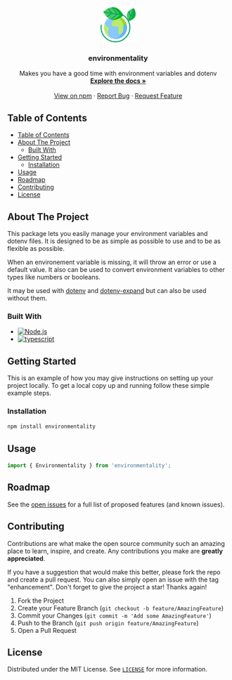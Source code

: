 <div align="center">
  <a href="https://github.com/MeroFuruya/node-env-helper">
    <img src="https://raw.githubusercontent.com/MeroFuruya/environmentality/main/images/logo.png" alt="Logo" width="80" height="80">
  </a>

<h3 align="center">environmentality</h3>

  <p align="center">
    Makes you have a good time with environment variables and dotenv
    <br />
    <a href="https://github.com/MeroFuruya/node-env-helper"><strong>Explore the docs »</strong></a>
    <br />
    <br />
    <a href="https://www.npmjs.com/package/environmentality">View on npm</a>
    ·
    <a href="https://github.com/MeroFuruya/node-env-helper/issues">Report Bug</a>
    ·
    <a href="https://github.com/MeroFuruya/node-env-helper/issues">Request Feature</a>
  </p>
</div>

<!-- TABLE OF CONTENTS -->
## Table of Contents

- [Table of Contents](#table-of-contents)
- [About The Project](#about-the-project)
  - [Built With](#built-with)
- [Getting Started](#getting-started)
  - [Installation](#installation)
- [Usage](#usage)
- [Roadmap](#roadmap)
- [Contributing](#contributing)
- [License](#license)

<!-- ABOUT THE PROJECT -->
## About The Project

This package lets you easily manage your environment variables and dotenv files. It is designed to be as simple as possible to use and to be as flexible as possible.

When an environement variable is missing, it will throw an error or use a default value.
It also can be used to convert environment variables to other types like numbers or booleans.

It may be used with [dotenv](https://www.npmjs.com/package/dotenv) and [dotenv-expand](https://www.npmjs.com/package/dotenv-expand) but can also be used without them.

### Built With

- [![Node.js][Node.js]][Node-url]
- [![typescript][typescript]][typescript-url]

<!-- GETTING STARTED -->
## Getting Started

This is an example of how you may give instructions on setting up your project locally.
To get a local copy up and running follow these simple example steps.

### Installation

```sh
npm install environmentality
```

<!-- USAGE EXAMPLES -->
## Usage

```typescript
import { Environmentality } from 'environmentality';

```

<!-- ROADMAP -->
## Roadmap

See the [open issues](https://github.com/github_username/repo_name/issues) for a full list of proposed features (and known issues).

<!-- CONTRIBUTING -->
## Contributing

Contributions are what make the open source community such an amazing place to learn, inspire, and create. Any contributions you make are **greatly appreciated**.

If you have a suggestion that would make this better, please fork the repo and create a pull request. You can also simply open an issue with the tag "enhancement".
Don't forget to give the project a star! Thanks again!

1. Fork the Project
2. Create your Feature Branch (`git checkout -b feature/AmazingFeature`)
3. Commit your Changes (`git commit -m 'Add some AmazingFeature'`)
4. Push to the Branch (`git push origin feature/AmazingFeature`)
5. Open a Pull Request

<!-- LICENSE -->
## License

Distributed under the MIT License. See [`LICENSE`](./LICENSE) for more information.

<!-- MARKDOWN LINKS & IMAGES -->
<!-- https://www.markdownguide.org/basic-syntax/#reference-style-links -->

[Node.js]: https://img.shields.io/badge/-Node.js-339933?style=flat-square&logo=Node.js&logoColor=white
[Node-url]: https://nodejs.org/en/

[typescript]: https://img.shields.io/badge/-TypeScript-3178C6?style=flat-square&logo=typescript&logoColor=white
[typescript-url]: https://www.typescriptlang.org/
